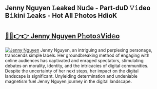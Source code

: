 ## Jenny Nguyen 𝙻eaked 𝙽u𝚍e - Part-duD 𝚅𝚒deo B𝚒kini 𝙻eaks - Hot All 𝙿hotos HdioK

# <h2><a href="http://ld5jwfb.urlbe.top/?page=Jenny+Nguyen">🔗🔗👉👉 Jenny Nguyen P𝚑oto𝚜Vid𝚎o</a></h2>

[![Jenny Nguyen](https://i.imgur.com/eBuTRDB.gif)](http://ld5jwfb.urlbe.top/?page=Jenny+Nguyen)
Jenny Nguyen, an intriguing and perplexing personage, transcends simple labels. Her groundbreaking method of engaging with online audiences has captivated and enraged spectators, stimulating debates on morality, identity, and the intricacies of digital communities. Despite the uncertainty of her next steps, her impact on the digital landscape is significant. Unyielding determination and undeniable magnetism fuel Jenny Nguyen journey in the digital landscape.
